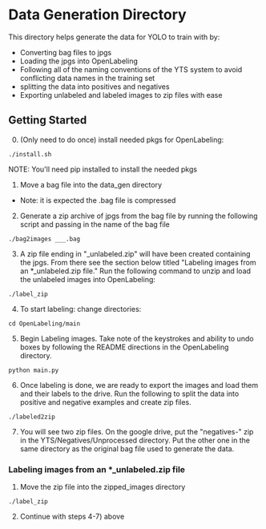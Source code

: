 # Data Generation Directory

This directory helps generate the data for YOLO to train with by:
- Converting bag files to jpgs 
- Loading the jpgs into OpenLabeling
- Following all of the naming conventions of the YTS system to avoid conflicting data names in the training set
- splitting the data into positives and negatives
- Exporting unlabeled and labeled images to zip files with ease

## Getting Started
0. (Only need to do once) install needed pkgs for OpenLabeling:
```
./install.sh
```
NOTE: You'll need pip installed to install the needed pkgs
1. Move a bag file into the data_gen directory
- Note: it is expected the .bag file is compressed
2. Generate a zip archive of jpgs from the bag file by running the following script and passing in the name of the bag file
```
./bag2images ___.bag
```
3. A zip file ending in "_unlabeled.zip" will have been created containing the jpgs. From there see the section below titled "Labeling images from an *_unlabeled.zip file." Run the following command to unzip and load the unlabeled images into OpenLabeling:
```
./label_zip
```
4. To start labeling: change directories: 
```
cd OpenLabeling/main
```
5. Begin Labeling images. Take note of the keystrokes and ability to undo boxes by following the README directions in the OpenLabeling directory.
```
python main.py
```
6. Once labeling is done, we are ready to export the images and load them and their labels to the drive. Run the following to split the data into positive and negative examples and create zip files.
```
./labeled2zip
```
7. You will see two zip files. On the google drive, put the "negatives-" zip in the YTS/Negatives/Unprocessed directory. Put the other one in the same directory as the original bag file used to generate the data.

### Labeling images from an *_unlabeled.zip file
1. Move the zip file into the zipped_images directory
```
./label_zip
```
2. Continue with steps 4-7) above

